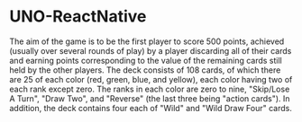 # UNO-ReactNative
The aim of the game is to be the first player to score 500 points, achieved (usually over several rounds of play) by a player discarding all of their cards and earning points corresponding to the value of the remaining cards still held by the other players. The deck consists of 108 cards, of which there are 25 of each color (red, green, blue, and yellow), each color having two of each rank except zero. The ranks in each color are zero to nine, "Skip/Lose A Turn", "Draw Two", and "Reverse" (the last three being "action cards"). In addition, the deck contains four each of "Wild" and "Wild Draw Four" cards.
